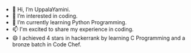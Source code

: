 - 👋 Hi, I’m UppalaYamini.
- 👀 I’m interested in coding.
- 🌱 I’m currently learning Python Programming.
- 📫 I'm excited to share my experience in coding.
- 😄 I achieved 4 stars in hackerrank by learning C Programming and a bronze batch in Code Chef.
